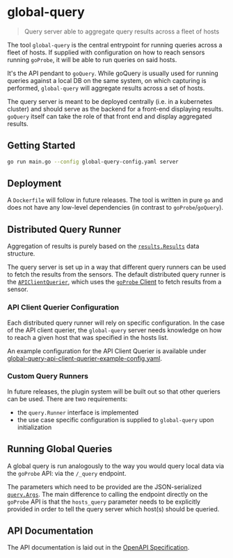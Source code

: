 # global-query

> Query server able to aggregate query results across a fleet of hosts

The tool `global-query` is the central entrypoint for running queries across a fleet of hosts. If supplied with configuration on how to reach sensors running `goProbe`, it will be able to run queries on said hosts.

It's the API pendant to `goQuery`. While goQuery is usually used for running queries against a local DB on the same system, on which capturing is performed, `global-query` will aggregate results across a set of hosts.

The query server is meant to be deployed centrally (i.e. in a kubernetes cluster) and should serve as the backend for a front-end displaying results. `goQuery` itself can take the role of that front end and display aggregated results.

## Getting Started

```sh
go run main.go --config global-query-config.yaml server
```

## Deployment

A `Dockerfile` will follow in future releases. The tool is written in pure `go` and does not have any low-level dependencies (in contrast to `goProbe`/`goQuery`).

## Distributed Query Runner

Aggregation of results is purely based on the [`results.Results`](../../pkg/results/result.go) data structure.

The query server is set up in a way that different query runners can be used to fetch the results from the sensors. The default distributed query runner is the [`APIClientQuerier`](./pkg/distributed/querier.go), which uses the [`goProbe` Client](../../pkg/api/goprobe/client/) to fetch results from a sensor.

### API Client Querier Configuration

Each distributed query runner will rely on specific configuration. In the case of the API client querier, the `global-query` server needs knowledge on how to reach a given host that was specified in the hosts list.

An example configuration for the API Client Querier is available under [global-query-api-client-querier-example-config.yaml](../../examples/config/global-query-api-client-querier-example-config.yaml).

### Custom Query Runners

In future releases, the plugin system will be built out so that other queriers can be used. There are two requirements:

* the `query.Runner` interface is implemented
* the use case specific configuration is supplied to `global-query` upon initialization

## Running Global Queries

A global query is run analogously to the way you would query local data via the `goProbe` API: via the `/_query` endpoint.

The parameters which need to be provided are the JSON-serialized [`query.Args`](../../pkg/query/args.go). The main difference to calling the endpoint directly on the `goProbe` API is that the `hosts_query` parameter needs to be explicitly provided in order to tell the query server which host(s) should be queried.

## API Documentation

The API documentation is laid out in the [OpenAPI Specification](../../pkg/api/openapi.yaml).

